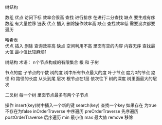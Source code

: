 树结构 

数组 
优点 访问下标 效率会很高 查找 进行排序 在进行二分查找
缺点 要生成有序数组 有大量位移
链表
优点 插入 删除操作效率高
缺点 查找效率低 需要没次都要遍历

哈希表  
优点 插入 删除 查询效率高
缺点  空间利用不高 里面有空的内容  内容无序 查找最大值 最小值比较麻烦1

树结构
术语： n个节点构成的有限集合  根 和 子树

节点的度 子节点的个数
树的度 树中所有节点最大的度
叶子节点 度为0的节点
路径 和 路径的长度 从头到尾 
层次 根节点在1层 依次往下
树的深度 树里面最大的层次



二叉树 每一个树 里面节点最多有两个子节点

操作
insert(key)树中插入一个新的键
search(key) 查找一个key 如果存在 为true 不存在为false
inOrderTraverse 中序遍历
preOrderTraverse  先序遍历
postOrderTraverse 后序遍历
min 最小值
max 最大值
remove 移除